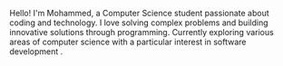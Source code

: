 Hello! I'm Mohammed, a Computer Science student passionate about coding and technology. I love solving complex problems and building innovative solutions through programming. Currently exploring various areas of computer science with a particular interest in software development .
